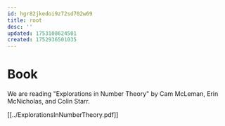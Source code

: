 ```yaml
---
id: hgr82jkedoi9z72sd702w69
title: root
desc: ''
updated: 1753108624501
created: 1752936501035
---
```


# Book

We are reading "Explorations in Number Theory" by Cam McLeman, Erin McNicholas, and Colin Starr. 

[[../ExplorationsInNumberTheory.pdf]]

